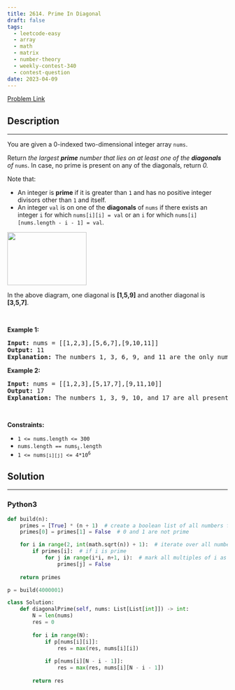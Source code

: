 ```yaml
---
title: 2614. Prime In Diagonal
draft: false
tags: 
  - leetcode-easy
  - array
  - math
  - matrix
  - number-theory
  - weekly-contest-340
  - contest-question
date: 2023-04-09
---
```


[Problem Link](https://leetcode.com/problems/prime-in-diagonal/)

## Description

---
<p>You are given a 0-indexed two-dimensional integer array <code>nums</code>.</p>

<p>Return <em>the largest <strong>prime</strong> number that lies on at least one of the <b>diagonals</b> of </em><code>nums</code>. In case, no prime is present on any of the diagonals, return<em> 0.</em></p>

<p>Note that:</p>

<ul>
	<li>An integer is <strong>prime</strong> if it is greater than <code>1</code> and has no positive integer divisors other than <code>1</code> and itself.</li>
	<li>An integer <code>val</code> is on one of the <strong>diagonals</strong> of <code>nums</code> if there exists an integer <code>i</code> for which <code>nums[i][i] = val</code> or an <code>i</code> for which <code>nums[i][nums.length - i - 1] = val</code>.</li>
</ul>

<p><img alt="" src="https://assets.leetcode.com/uploads/2023/03/06/screenshot-2023-03-06-at-45648-pm.png" style="width: 181px; height: 121px;" /></p>

<p>In the above diagram, one diagonal is <strong>[1,5,9]</strong> and another diagonal is<strong> [3,5,7]</strong>.</p>

<p>&nbsp;</p>
<p><strong class="example">Example 1:</strong></p>

<pre>
<strong>Input:</strong> nums = [[1,2,3],[5,6,7],[9,10,11]]
<strong>Output:</strong> 11
<strong>Explanation:</strong> The numbers 1, 3, 6, 9, and 11 are the only numbers present on at least one of the diagonals. Since 11 is the largest prime, we return 11.
</pre>

<p><strong class="example">Example 2:</strong></p>

<pre>
<strong>Input:</strong> nums = [[1,2,3],[5,17,7],[9,11,10]]
<strong>Output:</strong> 17
<strong>Explanation:</strong> The numbers 1, 3, 9, 10, and 17 are all present on at least one of the diagonals. 17 is the largest prime, so we return 17.
</pre>

<p>&nbsp;</p>
<p><strong>Constraints:</strong></p>

<ul>
	<li><code>1 &lt;= nums.length &lt;= 300</code></li>
	<li><code>nums.length == nums<sub>i</sub>.length</code></li>
	<li><code>1 &lt;= nums<span style="font-size: 10.8333px;">[i][j]</span>&nbsp;&lt;= 4*10<sup>6</sup></code></li>
</ul>


## Solution

---
### Python3
``` py title='prime-in-diagonal'
def build(n):
    primes = [True] * (n + 1)  # create a boolean list of all numbers from 0 to n, assume all are prime
    primes[0] = primes[1] = False  # 0 and 1 are not prime

    for i in range(2, int(math.sqrt(n)) + 1):  # iterate over all numbers up to the square root of n
        if primes[i]:  # if i is prime
            for j in range(i*i, n+1, i):  # mark all multiples of i as not prime
                primes[j] = False
    
    return primes

p = build(4000001)

class Solution:
    def diagonalPrime(self, nums: List[List[int]]) -> int:
        N = len(nums)
        res = 0
        
        for i in range(N):
            if p[nums[i][i]]:
                res = max(res, nums[i][i])
            
            if p[nums[i][N - i - 1]]:
                res = max(res, nums[i][N - i - 1])
    
        return res
```

